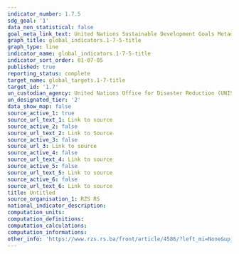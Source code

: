 ```yaml
---
indicator_number: 1.7.5
sdg_goal: '1'
data_non_statistical: false
goal_meta_link_text: United Nations Sustainable Development Goals Metadata (PDF 224 KB)
graph_title: global_indicators.1-7-5-title
graph_type: line
indicator_name: global_indicators.1-7-5-title
indicator_sort_order: 01-07-05
published: true
reporting_status: complete
target_name: global_targets.1-7-title
target_id: '1.7'
un_custodian_agency: United Nations Office for Disaster Reduction (UNISDR)
un_designated_tier: '2'
data_show_map: false
source_active_1: true
source_url_text_1: Link to source
source_active_2: false
source_url_text_2: Link to Source
source_active_3: false
source_url_3: Link to source
source_active_4: false
source_url_text_4: Link to source
source_active_5: false
source_url_text_5: Link to source
source_active_6: false
source_url_text_6: Link to source
title: Untitled
source_organisation_1: RZS RS
national_indicator_description: 
computation_units: 
computation_definitions: 
computation_calculations: 
computation_informations: 
other_info: 'https://www.rzs.rs.ba/front/article/4586/?left_mi=None&up_mi=&add=None'
---
```


